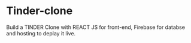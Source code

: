 # Tinder-clone
Build a TINDER Clone with REACT JS for front-end, Firebase for databse and hosting to deplay it live.
